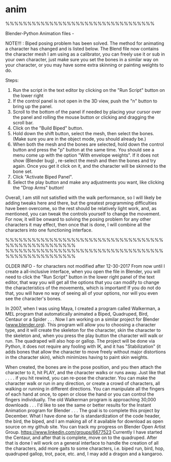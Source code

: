 # anim
%%%%%%%%%%%%%%%%%%%%%%%%%%%%%%%%%%

Blender-Python Animation files -

NOTE!!! :
Biped posing problem has been  solved.  The method for animating a character
has changed and is listed below.  The Blend file  now contains the character
mesh I am using as a calibrator, you can freely use it or sub in your own 
character, just make sure you set the bones in a similar way on your character,
or you may have some extra skinning or painting weights to do.

Steps:
1. Run the script in the text editor by clicking on the "Run Script" button on the  lower right
2. If the control panel is not open in the 3D view, push the "n" button to bring up the panel.
3. Scroll to the bottom of the panel if needed by placing your cursor over  the  panel and rolling 
    the mouse button or  clicking and dragging the scroll bar.
4. Click on the  "Build Biped" button.
5. Hold down the shift button, select the  mesh, then select the bones. 
    (Make sure  you are in the object mode, you  should  already be.)
6. When both the  mesh and the bones are selected, hold down the control  button
   and press the "p" button at the same time.  You should  see a menu  come up 
   with the option "With envelope weights".  If it does not show (Blender bug) ,
   re-select the mesh and then the bones and try again.  Once you get it click on
  it, and  the character will be skinned to the bone set.
7. Click "Activate Biped Panel".
8. Select the play button and  make  any adjustments you  want, like 
    clicking the "Drop Arms" button!

Overall, I am still not satisfied with the walk performance, so I will likely
be adding tweaks  here  and there, but the greatest programming difficulties 
have been overcome, so the rest should be  relatively light work, and, as
mentioned, you can  tweak the controls yourself to change the movement.
For now, it will be onward to solving the  posing problem for any other 
characters it may effect, then once that is done, I will combine all the 
characters into one  functioning interface.



%%%%%%%%%%%%%%%%%%%%%%%%%%%%%%%%%%%%%%%%%%%%%%%%%%%%
%%%%%%%%%%%%%%%%%%%%%%%%%%%%%%%%%%%%%%%%%%%%%%%%%%%%



OLDER INFO - for characters not modified after 12-30-2017
From now until I create a all-inclusive interface, when you open  the file in Blender, you  will need to click the "Run Script"
button in the lower right panel of the text editor, that way you will get all the options that you can modify to change the  characteristics of the movements, which is important! If you do not do that, you will have no way of seeing all of your options, nor  will you even see the character's bones.

In 2007, when I was using Maya, I created a program called Walkerman, a MEL program that automatically animated a Biped, Quadruped, Bird, Centaur or a Spider . . . Now I am working on a similar project for Blender (www.blender.org).  This program will allow you to choosing a character type, and it will create the skeleton for the character, skin the character to the skeleton and, when you press the play button the character will walk or run. The quadraped will also hop or gallop. The project will be done via Python, it does not require any fooling with IK, and it has "Stabilization" (it adds bones that allow the character to move freely without major distortions in the character skin), which minimizes having to paint skin weights.

When created, the bones are in the pose position, and you then attach the character to it, hit PLAY, and the character walks or runs away. Just like that . . . . if you hit rewind, you can re-pose the character. You can make the character walk or run in any direction, or create a crowd of characters, all walking or running in different directions. You can manipulate all the fingers of each hand at once, to open or close the hand or you can control the fingers individually. The old Walkerman program is approaching 30,000 downloads . . . I'd like to  see the same or better results for the Instant Animation program for Blender . . .  The goal is to complete this project by December.
What I have done so far is standardization of the code header, the bird, the biped, and I am making all of it available for download as open source on my github site.  You can track my progress on Blender Open Artist Group. https://www.linkedin.com/groups/6677523  Currently I have started the Centaur, and after that is complete, move on to the quadruped.  After that is done I will work on a general interface to handle the  creation of all the  characters, add more gaits to some characters, i.e. biped run, bird, hop, quadruped gallop, trot, pace, etc. and, I may add a dragon and a kangaroo.
